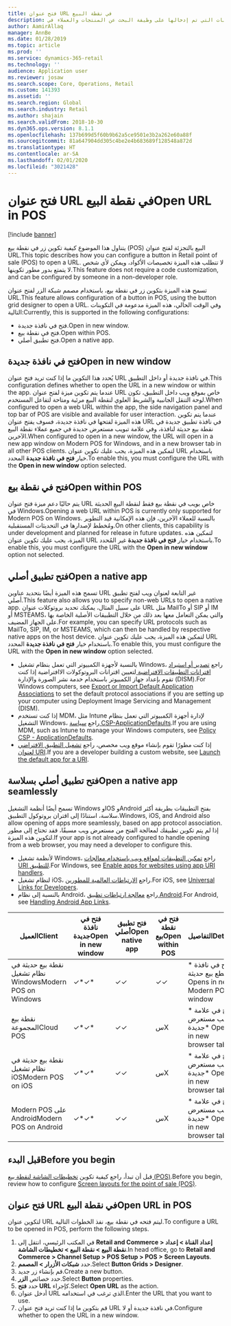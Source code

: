 ```yaml
---
title: فتح عنوان URL في نقطة البيع
description: يوفر هذا الموضوع نظرة عامة حول التحسينات التي تم إدخالها على وظيفة البحث عن المنتجات والعملاء في  Dynamics 365 Commerce.
author: AamirAllaq
manager: AnnBe
ms.date: 01/28/2019
ms.topic: article
ms.prod: ''
ms.service: dynamics-365-retail
ms.technology: ''
audience: Application user
ms.reviewer: josaw
ms.search.scope: Core, Operations, Retail
ms.custom: 141393
ms.assetid: ''
ms.search.region: Global
ms.search.industry: Retail
ms.author: shajain
ms.search.validFrom: 2018-10-30
ms.dyn365.ops.version: 8.1.1
ms.openlocfilehash: 137b699d5f60b9b62a5ce9501e3b2a262e60a88f
ms.sourcegitcommit: 81a647904dd305c4be2e4b683689f128548a872d
ms.translationtype: HT
ms.contentlocale: ar-SA
ms.lasthandoff: 02/01/2020
ms.locfileid: "3021428"
---
```

# <a name="open-url-in-pos"></a><span data-ttu-id="878f9-103">فتح عنوان URL في نقطة البيع</span><span class="sxs-lookup"><span data-stu-id="878f9-103">Open URL in POS</span></span>

[!include [banner](includes/banner.md)]

<span data-ttu-id="878f9-104">يتناول هذا الموضوع كيفية تكوين زر في نقطة بيع (POS) البيع بالتجزئة لفتح عنوان URL.</span><span class="sxs-lookup"><span data-stu-id="878f9-104">This topic describes how you can configure a button in Retail point of sale (POS) to open a URL.</span></span> <span data-ttu-id="878f9-105">لا تتطلب هذه الميزة تخصيصات الأكواد، ويمكن لأي شخص لا يتمتع بدور مطور تكوينها.</span><span class="sxs-lookup"><span data-stu-id="878f9-105">This feature does not require a code customization, and can be configured by someone in a non-developer role.</span></span> 

<span data-ttu-id="878f9-106">تسمح هذه الميزة بتكوين زر في نقطة بيع، باستخدام مصمم شبكة الزر لفتح عنوان URL.</span><span class="sxs-lookup"><span data-stu-id="878f9-106">This feature allows configuration of a button in POS, using the button grid designer to open a URL.</span></span> <span data-ttu-id="878f9-107">وفي الوقت الحالي، هذه الميزة مدعومة في التكوينات التالية:</span><span class="sxs-lookup"><span data-stu-id="878f9-107">Currently, this is supported in the following configurations:</span></span>

- <span data-ttu-id="878f9-108">فتح في نافذة جديدة.</span><span class="sxs-lookup"><span data-stu-id="878f9-108">Open in new window.</span></span>
- <span data-ttu-id="878f9-109">فتح في نقطة بيع.</span><span class="sxs-lookup"><span data-stu-id="878f9-109">Open within POS.</span></span>
- <span data-ttu-id="878f9-110">فتح تطبيق أصلي.</span><span class="sxs-lookup"><span data-stu-id="878f9-110">Open a native app.</span></span>

## <a name="open-in-new-window"></a><span data-ttu-id="878f9-111">فتح في نافذة جديدة</span><span class="sxs-lookup"><span data-stu-id="878f9-111">Open in new window</span></span>

<span data-ttu-id="878f9-112">يُحدد هذا التكوين ما إذا كنت تريد فتح عنوان URL في نافذة جديدة أو داخل التطبيق.</span><span class="sxs-lookup"><span data-stu-id="878f9-112">This configuration defines whether to open the URL in a new window or within the app.</span></span> <span data-ttu-id="878f9-113">عندما يتم تكوين ميزة لفتح عنوان URL خاص بموقع ويب داخل التطبيق، تكون لوحة التنقل الجانبية والشريط العلوي لنقطة البيع مرئية ومتاحة لتفاعل المستخدم.</span><span class="sxs-lookup"><span data-stu-id="878f9-113">When configured to open a web URL within the app, the side navigation panel and top bar of POS are visible and available for user interaction.</span></span> <span data-ttu-id="878f9-114">عندما يتم تكوين هذه الميزة لفتحها في نافذة جديدة، فسوف يفتح عنوان URL في نافذة تطبيق جديدة في نقطة بيع حديثة لنافذة، وفي علامة تبويب مستعرض جديدة في جميع عملاء نقطة البيع الآخرين.</span><span class="sxs-lookup"><span data-stu-id="878f9-114">When configured to open in a new window, the URL will open in a new app window on Modern POS for Windows, and in a new browser tab in all other POS clients.</span></span> <span data-ttu-id="878f9-115">لتمكين هذه الميزة، يجب عليك تكوين عنوان URL باستخدام خيار **فتح في نافذة جديدة** المحدد.</span><span class="sxs-lookup"><span data-stu-id="878f9-115">To enable this, you must configure the URL with the **Open in new window** option selected.</span></span>

## <a name="open-within-pos"></a><span data-ttu-id="878f9-116">فتح في نقطة بيع</span><span class="sxs-lookup"><span data-stu-id="878f9-116">Open within POS</span></span>

<span data-ttu-id="878f9-117">يتم حاليًا دعم ميزة فتح عنوان URL خاص بويب في نقطة بيع فقط لنقطة البيع الحديثة في Windows.</span><span class="sxs-lookup"><span data-stu-id="878f9-117">Opening a web URL within POS is currently only supported for Modern POS on Windows.</span></span> <span data-ttu-id="878f9-118">بالنسبة للعملاء الآخرين، فإن هذه الإمكانية قيد التطوير ومُخطط لإصدارها في التحديثات المستقبلية.</span><span class="sxs-lookup"><span data-stu-id="878f9-118">On other clients, this capability is under development and planned for release in future updates.</span></span> <span data-ttu-id="878f9-119">لتمكين هذه الميزة، يجب عليك تكوين عنوان URL باستخدام خيار **فتح في نافذة جديدة** غير المُحدد.</span><span class="sxs-lookup"><span data-stu-id="878f9-119">To enable this, you must configure the URL with the **Open in new window** option not selected.</span></span>

## <a name="open-a-native-app"></a><span data-ttu-id="878f9-120">فتح تطبيق أصلي</span><span class="sxs-lookup"><span data-stu-id="878f9-120">Open a native app</span></span>

<span data-ttu-id="878f9-121">تسمح هذه الميزة أيضًا بتحديد عناوين URL غير التابعة لعنوان ويب لفتح تطبيق أصلي.</span><span class="sxs-lookup"><span data-stu-id="878f9-121">This feature also allows you to specify non-web URLs to open a native app.</span></span> <span data-ttu-id="878f9-122">على سبيل المثال، يمكنك تحديد بروتوكلات عنوان URL مثل MailTo أو SIP أو IM أو MSTEAMS، والتي يمكن التعامل معها بعد ذلك من خلال التطبيقات الأصلية الخاصة بها على الجهاز المضيف.</span><span class="sxs-lookup"><span data-stu-id="878f9-122">For example, you can specify URL protocols such as MailTo, SIP, IM, or MSTEAMS, which can then be handled by respective native apps on the host device.</span></span> <span data-ttu-id="878f9-123">لتمكين هذه الميزة، يجب عليك تكوين عنوان URL باستخدام خيار **فتح في نافذة جديدة** المحدد.</span><span class="sxs-lookup"><span data-stu-id="878f9-123">To enable this, you must configure the URL with the **Open in new window** option selected.</span></span>

- <span data-ttu-id="878f9-124">بالنسبة لأجهزة الكمبيوتر التي تعمل بنظام تشغيل Windows، راجع [تصدير أو استيراد اقترانات التطبيقات الافتراضية ](https://docs.microsoft.com/windows-hardware/manufacture/desktop/export-or-import-default-application-associations) لتعيين اقترانات البروتوكولات الاافتراضية إذا كنت تقوم بإعداد جهاز الكمبيوتر باستخدام خدمة نشر الصورة والإدارة (DISM).</span><span class="sxs-lookup"><span data-stu-id="878f9-124">For Windows computers, see [Export or Import Default Application Associations](https://docs.microsoft.com/windows-hardware/manufacture/desktop/export-or-import-default-application-associations) to set the default protocol associations if you are setting up your computer using Deployment Image Servicing and Management (DISM).</span></span>
- <span data-ttu-id="878f9-125">إذا كنت تستخدم MDM، مثل Intune لإدارة أجهزة الكمبيوتر التي تعمل بنظام التشغيل Windows، راجع [سياسة CSP-ApplicationDefaults](https://docs.microsoft.com/windows/client-management/mdm/policy-csp-applicationdefaults).</span><span class="sxs-lookup"><span data-stu-id="878f9-125">If you are using MDM, such as Intune to manage your Windows computers, see [Policy CSP - ApplicationDefaults](https://docs.microsoft.com/windows/client-management/mdm/policy-csp-applicationdefaults).</span></span>
- <span data-ttu-id="878f9-126">إذا كنت مطورًا تقوم بإنشاء موقع ويب مخصص، راجع [تشغيل التطبيق الافتراضي لعنوان URI](https://docs.microsoft.com/windows/uwp/launch-resume/launch-default-app).</span><span class="sxs-lookup"><span data-stu-id="878f9-126">If you are a developer building a custom website, see [Launch the default app for a URI](https://docs.microsoft.com/windows/uwp/launch-resume/launch-default-app).</span></span>

## <a name="open-a-native-app-seamlessly"></a><span data-ttu-id="878f9-127">فتح تطبيق أصلي بسلاسة</span><span class="sxs-lookup"><span data-stu-id="878f9-127">Open a native app seamlessly</span></span>

<span data-ttu-id="878f9-128">تسمح أيضًا أنظمة التشغيل Windows وIOS وAndroid بفتح التطبيقات بطريقة أكثر سلاسة، استنادًا إلى اقتران بروتوكول التطبيق.</span><span class="sxs-lookup"><span data-stu-id="878f9-128">Windows, iOS, and Android also allow opening of apps more seamlessly, based on app protocol association.</span></span> <span data-ttu-id="878f9-129">إذا لم يتم تكوين تطبيقك لمعالجة الفتح من مستعرض ويب مسبقًا، فقد تحتاج إلى مطور لتكوين هذه الميزة.</span><span class="sxs-lookup"><span data-stu-id="878f9-129">If your app is not already configured to handle opening from a web browser, you may need a developer to configure this.</span></span>

- <span data-ttu-id="878f9-130">لأنظمة تشغيل Windows، راجع [تمكين التطبيقات لمواقع ويب باستخدام معالجات URI للتطبيق](https://docs.microsoft.com/windows/uwp/launch-resume/web-to-app-linking).</span><span class="sxs-lookup"><span data-stu-id="878f9-130">For Windows, see [Enable apps for websites using app URI handlers](https://docs.microsoft.com/windows/uwp/launch-resume/web-to-app-linking).</span></span>
- <span data-ttu-id="878f9-131">لنظام تشغيل iOS، راجع [الارتباطات العالمية للمطورين](https://developer.apple.com/ios/universal-links/).</span><span class="sxs-lookup"><span data-stu-id="878f9-131">For iOS, see [Universal Links for Developers](https://developer.apple.com/ios/universal-links/).</span></span>
- <span data-ttu-id="878f9-132">بالنسبة إلى نظام Android، راجع [معالجة ارتباطات تطبيق Android](https://developer.android.com/training/app-links/).</span><span class="sxs-lookup"><span data-stu-id="878f9-132">For Android, see [Handling Android App Links](https://developer.android.com/training/app-links/).</span></span>

| <span data-ttu-id="878f9-133">العميل</span><span class="sxs-lookup"><span data-stu-id="878f9-133">Client</span></span>                | <span data-ttu-id="878f9-134">فتح في نافذة جديدة</span><span class="sxs-lookup"><span data-stu-id="878f9-134">Open in new window</span></span> | <span data-ttu-id="878f9-135">فتح تطبيق أصلي</span><span class="sxs-lookup"><span data-stu-id="878f9-135">Open native app</span></span> | <span data-ttu-id="878f9-136">فتح في نقطة بيع</span><span class="sxs-lookup"><span data-stu-id="878f9-136">Open within POS</span></span> | <span data-ttu-id="878f9-137">التفاصيل</span><span class="sxs-lookup"><span data-stu-id="878f9-137">Details</span></span>                           |
|-----------------------|--------------------|-----------------|-----------------|-----------------------------------|
| <span data-ttu-id="878f9-138">نقطة بيع حديثة في نظام تشغيل Windows</span><span class="sxs-lookup"><span data-stu-id="878f9-138">Modern POS on Windows</span></span> | <span data-ttu-id="878f9-139">✓\*</span><span class="sxs-lookup"><span data-stu-id="878f9-139">✓\*</span></span>                | <span data-ttu-id="878f9-140">✓</span><span class="sxs-lookup"><span data-stu-id="878f9-140">✓</span></span>               | <span data-ttu-id="878f9-141">✓</span><span class="sxs-lookup"><span data-stu-id="878f9-141">✓</span></span>              | <span data-ttu-id="878f9-142">\* فتح في نافذة نقطع بيع حديثة</span><span class="sxs-lookup"><span data-stu-id="878f9-142">\* Opens in new Modern POS window</span></span> |
| <span data-ttu-id="878f9-143">نقطة بيع المجموعة‬</span><span class="sxs-lookup"><span data-stu-id="878f9-143">Cloud POS</span></span>             | <span data-ttu-id="878f9-144">✓\*</span><span class="sxs-lookup"><span data-stu-id="878f9-144">✓\*</span></span>                | <span data-ttu-id="878f9-145">✓</span><span class="sxs-lookup"><span data-stu-id="878f9-145">✓</span></span>               | <span data-ttu-id="878f9-146">س</span><span class="sxs-lookup"><span data-stu-id="878f9-146">X</span></span>              | <span data-ttu-id="878f9-147">\* فتح في علامة تبويب مستعرض جديدة</span><span class="sxs-lookup"><span data-stu-id="878f9-147">\* Opens in new browser tab</span></span>        |
| <span data-ttu-id="878f9-148">نقطة بيع حديثة في نظام تشغيل iOS</span><span class="sxs-lookup"><span data-stu-id="878f9-148">Modern POS on iOS</span></span>     | <span data-ttu-id="878f9-149">✓\*</span><span class="sxs-lookup"><span data-stu-id="878f9-149">✓\*</span></span>                | <span data-ttu-id="878f9-150">✓</span><span class="sxs-lookup"><span data-stu-id="878f9-150">✓</span></span>               | <span data-ttu-id="878f9-151">س</span><span class="sxs-lookup"><span data-stu-id="878f9-151">X</span></span>              | <span data-ttu-id="878f9-152">\* فتح في علامة تبويب مستعرض جديدة</span><span class="sxs-lookup"><span data-stu-id="878f9-152">\* Opens in new browser tab</span></span>        |
| <span data-ttu-id="878f9-153">Modern POS على Android</span><span class="sxs-lookup"><span data-stu-id="878f9-153">Modern POS on Android</span></span> | <span data-ttu-id="878f9-154">✓\*</span><span class="sxs-lookup"><span data-stu-id="878f9-154">✓\*</span></span>                | <span data-ttu-id="878f9-155">✓</span><span class="sxs-lookup"><span data-stu-id="878f9-155">✓</span></span>               | <span data-ttu-id="878f9-156">س</span><span class="sxs-lookup"><span data-stu-id="878f9-156">X</span></span>              | <span data-ttu-id="878f9-157">\* فتح في علامة تبويب مستعرض جديدة</span><span class="sxs-lookup"><span data-stu-id="878f9-157">\* Opens in new browser tab</span></span>        |

## <a name="before-you-begin"></a><span data-ttu-id="878f9-158">قبل البدء</span><span class="sxs-lookup"><span data-stu-id="878f9-158">Before you begin</span></span>

<span data-ttu-id="878f9-159">قبل أن تبدأ، راجع كيفية تكوين [تخطيطات الشاشة لنقطة بيع (POS)](pos-screen-layouts.md).</span><span class="sxs-lookup"><span data-stu-id="878f9-159">Before you begin, review how to configure [Screen layouts for the point of sale (POS)](pos-screen-layouts.md).</span></span>

## <a name="open-url-in-pos"></a><span data-ttu-id="878f9-160">فتح عنوان URL في نقطة البيع</span><span class="sxs-lookup"><span data-stu-id="878f9-160">Open URL in POS</span></span>

<span data-ttu-id="878f9-161">لتكوين عنوان URL ليتم فتحه في نقطة بيع، نفذ الخطوات التالية.</span><span class="sxs-lookup"><span data-stu-id="878f9-161">To configure a URL to be opened in POS, perform the following steps.</span></span>

1. <span data-ttu-id="878f9-162">في المكتب الرئيسي، انتقل إلى **Retail and Commerce \> إعداد القناة \> إعداد نقطة البيع \> نقطة البيع \> تخطيطات الشاشة**.</span><span class="sxs-lookup"><span data-stu-id="878f9-162">In head office, go to **Retail and Commerce \> Channel Setup \> POS Setup \> POS \> Screen Layouts**.</span></span>
2. <span data-ttu-id="878f9-163">حدد **شبكات الأزرار \> المصمم‏‎**.</span><span class="sxs-lookup"><span data-stu-id="878f9-163">Select **Button Grids \> Designer**.</span></span>
3. <span data-ttu-id="878f9-164">قم بإنشاء زر جديد.</span><span class="sxs-lookup"><span data-stu-id="878f9-164">Create a new button.</span></span>
4. <span data-ttu-id="878f9-165">حدد خصائص **الزر**.</span><span class="sxs-lookup"><span data-stu-id="878f9-165">Select **Button** properties.</span></span>
5. <span data-ttu-id="878f9-166">حدد **فتح URL** كإجراء.</span><span class="sxs-lookup"><span data-stu-id="878f9-166">Select **Open URL** as the action.</span></span>
6. <span data-ttu-id="878f9-167">أدخل عنوان URL الذي ترغب في استخدامه.</span><span class="sxs-lookup"><span data-stu-id="878f9-167">Enter the URL that you want to use.</span></span>
7. <span data-ttu-id="878f9-168">قم بتكوين ما إذا كنت تريد فتح عنوان URL في نافذة جديدة أو لا.</span><span class="sxs-lookup"><span data-stu-id="878f9-168">Configure whether to open the URL in a new window.</span></span>
